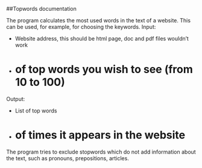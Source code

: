 ##Topwords documentation

The program calculates the most used words in the text of a website.  This can be used, for example, for choosing the keywords.
Input:
-	Website address, this should be html page, doc and pdf files wouldn’t work
-	# of top words you wish to see (from 10 to 100)
Output:
-	List of top words
-	# of times it appears in the website
The program tries to exclude stopwords which do not add information about the text, such  as pronouns, prepositions, articles.

